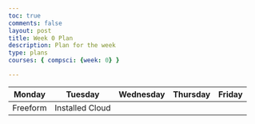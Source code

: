 ```yaml
---
toc: true
comments: false
layout: post
title: Week 0 Plan
description: Plan for the week
type: plans
courses: { compsci: {week: 0} }

---
```

| Monday | Tuesday | Wednesday | Thursday | Friday |
| ------ | ------- | --------- | -------- | ------ |
| Freeform | Installed Cloud |
